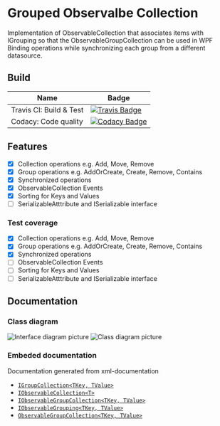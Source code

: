 # Grouped Observalbe Collection

Implementation of ObservableCollection that associates items with IGrouping so that the ObservableGroupCollection can be used in WPF Binding operations while synchronizing each group from a different datasource.

## Build
| Name | Badge |
| ---- | ---- |
| Travis CI: Build & Test | [![Travis Badge](https://img.shields.io/travis/com/ProphetLamb-Organistion/GroupedObservableCollection)](https://travis-ci.com/github/ProphetLamb-Organistion/GroupedObservableCollection) |
| Codacy: Code quality | [![Codacy Badge](https://app.codacy.com/project/badge/Grade/0bd8fedf894f4625b71e77221dff0976)](https://www.codacy.com/gh/ProphetLamb-Organistion/GroupedObservableCollection/dashboard?utm_source=github.com&amp;utm_medium=referral&amp;utm_content=ProphetLamb-Organistion/GroupedObservableCollection&amp;utm_campaign=Badge_Grade) |

## Features

  - [x] Collection operations e.g. Add, Move, Remove
  - [x] Group operations e.g. AddOrCreate, Create, Remove, Contains
  - [x] Synchronized operations
  - [x] ObservableCollection Events
  - [x] Sorting for Keys and Values
  - [ ] SerializableAtttribute and ISerializable interface

### Test coverage

  - [x] Collection operations e.g. Add, Move, Remove
  - [x] Group operations e.g. AddOrCreate, Create, Remove, Contains
  - [x] Synchronized operations
  - [ ] ObservableCollection Events
  - [ ] Sorting for Keys and Values
  - [ ] SerializableAtttribute and ISerializable interface

## Documentation

### Class diagram

![Interface diagram picture](https://i.imgur.com/X5YJBkn.png)
![Class diagram picture](https://i.imgur.com/gLhySIS.png)

### Embeded documentation

Documentation generated from xml-documentation

  - [`IGroupCollection<TKey, TValue>`](doc/IGroupCollection{TKey-TValue}.md)
  - [`IObservableCollection<T>`](doc/IObservableCollection{T}.md)
  - [`IObservableGroupCollection<TKey, TValue>`](doc/IObservableGroupCollection{TKey-TValue}.md)
  - [`IObservableGrouping<TKey, TValue>`](doc/IObservableGrouping{TKey-TValue}.md)
  - [`ObservableGroupCollection<TKey, TValue>`](doc/ObservableGroupCollection{TKey-TValue}.md)
